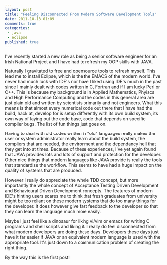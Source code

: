 ```yaml
---
layout: post
title: "Feeling Disconnected From Modern Software Development Tools"
date: 2011-10-13 01:09
comments: true
categories:
 - java
 - eclipse
published: true
---
```


I've recently started a new role as being a senior software engineer
for an Irish National Project and I have had to refresh my OOP skills
with JAVA.

Naturally I gravitated to free and opensource tools to refresh
myself. This lead me to install Eclipse, which is the the EMACS of the
modern world. I've never had much luck with IDE's nor have I liked
using IDE's much in the past since I mainly dealt with codes written
in C, Fortran and if I am lucky Perl or C++. This is because my
background is in Applied Mathematics, Phyiscs and High Performance
Computing and the codes in this general area are just plain old and
written by scientists primarily and not engineers. What this means is
that almost every numerical code out there that I have had the build,
hack at, develop for is setup differently with its own build system,
its own way of laying out the code base, code that depends on specific
compiler bugs. The list of fun things just goes on.

Having to deal with old codes written in "old" languages really makes
the user or system administrator really learn about the build system,
the compliers that are needed, the environment and the dependancy hell
that they get into at times. Because of these experiences, I've yet
again found that JAVA provides lots and lots of support and protection
for the developer. Other nice things that modern languages like JAVA
provide is really the tools that standardise the workflow. This seems
to have had a huge impact on the quality of systems that are produced.

However I really do appreciate the whole TDD concept, but more
importantly the whole concept of Acceptance Testing Driven Development
and Behavioural Driven Development concepts. The features of modern
IDE's hinting users scares me to think that fresh graduates from
university might be too reliant on these modern systems that do too
many things for the developer. It does however give fast feedback to
the developer so that they can learn the language much more easily.

Maybe I just feel like a dinosaur for liking vi/vim or emacs for
writing C programs and shell scripts and liking it. I really do feel
disconnected from what modern developers are doing these
days. Developers these days just have it far easier if JAVA or an
equivalent modern language is used with the appropriate tool. It's
just down to a communication problem of creating the right thing.

By the way this is the first post!
